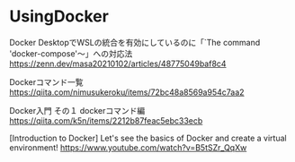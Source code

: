 # UsingDocker

Docker DesktopでWSLの統合を有効にしているのに「`The command 'docker-compose'～」への対応法
https://zenn.dev/masa20210102/articles/48775049baf8c4

Dockerコマンド一覧
https://qiita.com/nimusukeroku/items/72bc48a8569a954c7aa2

Docker入門 その１ dockerコマンド編
https://qiita.com/k5n/items/2212b87feac5ebc33ecb

[Introduction to Docker] Let's see the basics of Docker and create a virtual environment!
https://www.youtube.com/watch?v=B5tSZr_QqXw
